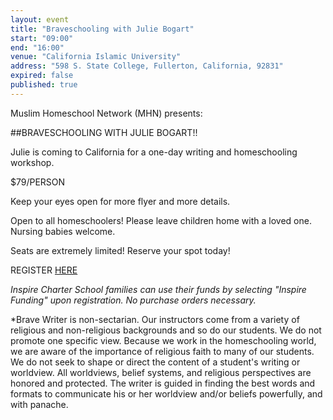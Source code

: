 ```yaml
---
layout: event
title: "Braveschooling with Julie Bogart"
start: "09:00"
end: "16:00"
venue: "California Islamic University"
address: "598 S. State College, Fullerton, California, 92831"
expired: false
published: true
---
```


Muslim Homeschool Network (MHN) presents:

##BRAVESCHOOLING WITH JULIE BOGART!!

Julie is coming to California for a one-day writing and homeschooling workshop. 

$79/PERSON

Keep your eyes open for more flyer and more details.

Open to all homeschoolers! Please leave children home with a loved one. Nursing babies welcome.

Seats are extremely limited! Reserve your spot today!

REGISTER [HERE](https://form.jotform.com/63160503697154)

*Inspire Charter School families can use their funds by selecting "Inspire Funding" upon registration. No purchase orders necessary.*

*Brave Writer is non-sectarian. Our instructors come from a variety of religious and non-religious backgrounds and so do our students. We do not promote one specific view. Because we work in the homeschooling world, we are aware of the importance of religious faith to many of our students. We do not seek to shape or direct the content of a student's writing or worldview. All worldviews, belief systems, and religious perspectives are honored and protected. The writer is guided in finding the best words and formats to communicate his or her worldview and/or beliefs powerfully, and with panache.
